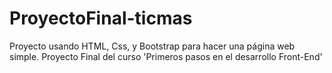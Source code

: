 # ProyectoFinal-ticmas

Proyecto usando HTML, Css, y Bootstrap para hacer una página web simple. Proyecto Final del curso 'Primeros pasos en el desarrollo Front-End'
